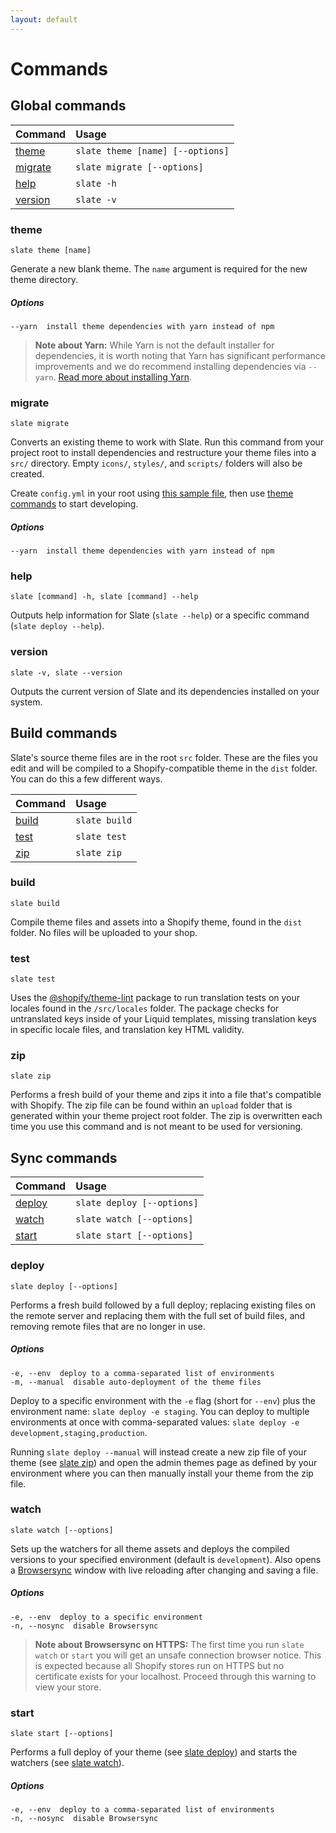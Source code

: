 ```yaml
---
layout: default
---
```


# Commands

## Global commands

| Command | Usage |
| :------ | :---- |
| [theme](#theme) | `slate theme [name] [--options]` |
| [migrate](#migrate) | `slate migrate [--options]` |
| [help](#help) | `slate -h` |
| [version](#version) | `slate -v` |

### theme

```
slate theme [name]
```

Generate a new blank theme. The `name` argument is required for the new theme directory.

##### Options
```
--yarn  install theme dependencies with yarn instead of npm
```

> **Note about Yarn:** While Yarn is not the default installer for dependencies, it is worth noting that Yarn has significant performance improvements and we do recommend installing dependencies via `--yarn`. [Read more about installing Yarn](https://yarnpkg.com/en/docs/install).

### migrate
```
slate migrate
```

Converts an existing theme to work with Slate. Run this command from your project root to install dependencies and restructure your theme files into a `src/` directory. Empty `icons/`, `styles/`, and `scripts/` folders will also be created.

Create `config.yml` in your root using [this sample file](https://github.com/Shopify/slate/blob/master/config-sample.yml), then use [theme commands](#theme-commands) to start developing.

##### Options
```
--yarn  install theme dependencies with yarn instead of npm
```

### help

```
slate [command] -h, slate [command] --help
```

Outputs help information for Slate (`slate --help`) or a specific command (`slate deploy --help`).

### version

```
slate -v, slate --version
```

Outputs the current version of Slate and its dependencies installed on your system.

## Build commands

Slate's source theme files are in the root `src` folder. These are the files you edit and will be compiled to a Shopify-compatible theme in the `dist` folder. You can do this a few different ways.

| Command | Usage |
| :------ | :---- |
| [build](#build) | `slate build` |
| [test](#test) | `slate test` |
| [zip](#zip) | `slate zip` |

### build

```
slate build
```

Compile theme files and assets into a Shopify theme, found in the `dist` folder. No files will be uploaded to your shop.

### test

```
slate test
```

Uses the [@shopify/theme-lint](https://github.com/Shopify/theme-lint) package to run translation tests on your locales found in the `/src/locales` folder. The package checks for untranslated keys inside of your Liquid templates, missing translation keys in specific locale files, and translation key HTML validity.

### zip

```
slate zip
```

Performs a fresh build of your theme and zips it into a file that's compatible with Shopify. The zip file can be found within an `upload` folder that is generated within your theme project root folder. The zip is overwritten each time you use this command and is not meant to be used for versioning.

## Sync commands

| Command | Usage |
| :------ | :---- |
| [deploy](#deploy) | `slate deploy [--options]` |
| [watch](#watch) | `slate watch [--options]` |
| [start](#start) | `slate start [--options]` |

### deploy

```
slate deploy [--options]
```

Performs a fresh build followed by a full deploy; replacing existing files on the remote server and replacing them with the full set of build files, and removing remote files that are no longer in use.

##### Options

```
-e, --env  deploy to a comma-separated list of environments
-m, --manual  disable auto-deployment of the theme files
```

Deploy to a specific environment with the `-e` flag (short for `--env`) plus the environment name: `slate deploy -e staging`.  You can deploy to multiple environments at once with comma-separated values: `slate deploy -e development,staging,production`.

Running `slate deploy --manual` will instead create a new zip file of your theme (see [slate zip](#zip)) and open the admin themes page as defined by your environment where you can then manually install your theme from the zip file.

### watch

```
slate watch [--options]
```

Sets up the watchers for all theme assets and deploys the compiled versions to your specified environment (default is `development`). Also opens a [Browsersync](https://browsersync.io/) window with live reloading after changing and saving a file.

##### Options
```
-e, --env  deploy to a specific environment
-n, --nosync  disable Browsersync
```

> **Note about Browsersync on HTTPS:** The first time you run `slate watch` or `start` you will get an unsafe connection browser notice. This is expected because all Shopify stores run on HTTPS but no certificate exists for your localhost. Proceed through this warning to view your store.

### start

```
slate start [--options]
```

Performs a full deploy of your theme (see [slate deploy](#deploy)) and starts the watchers (see [slate watch](#watch)).

##### Options
```
-e, --env  deploy to a comma-separated list of environments
-n, --nosync  disable Browsersync
```

